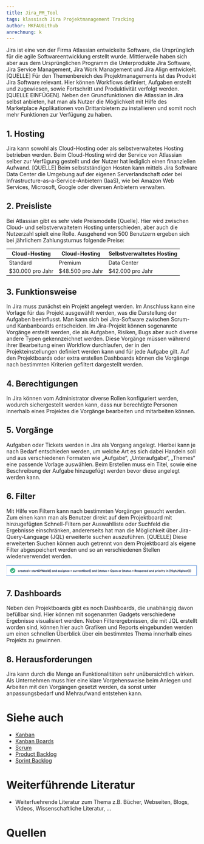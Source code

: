 ```yaml
---
title: Jira_PM_Tool
tags: klassisch Jira Projektmanagement Tracking
author: MKFAUGithub
anrechnung: k
---
```



Jira ist eine von der Firma Atlassian entwickelte Software, die Ursprünglich für die agile Softwareentwicklung erstellt wurde. Mittlerweile haben sich aber aus dem Ursprünglichen Programm die Unterprodukte Jira Software, Jira Service Management, Jira Work Management und Jira Align entwickelt. [QUELLE]
Für den Themenbereich des Projektmanagements ist das Produkt Jira Software relevant. Hier können Workflows definiert, Aufgaben erstellt und zugewiesen, sowie Fortschritt und Produktivität verfolgt werden. [QUELLE EINFÜGEN]. Neben den Grundfunktionen die Atlassian in Jira selbst anbieten, hat man als Nutzer die Möglichkeit mit Hilfe des Marketplace Applikationen von Drittanbietern zu installieren und somit noch mehr Funktionen zur Verfügung zu haben.

## 1. Hosting
Jira kann sowohl als Cloud-Hosting oder als selbstverwaltetes Hosting betrieben werden. Beim Cloud-Hosting wird der Service von Atlassian selber zur Verfügung gestellt und der Nutzer hat lediglich einen finanziellen Aufwand. [QUELLE] Beim selbstständigen Hosten kann mittels Jira Software Data Center die Umgebung auf der eigenen Serverlandschaft oder bei Infrastructure-as-a-Service-Anbietern (IaaS), wie bei Amazon Web Services, Microsoft, Google oder diversen Anbietern verwalten. 

## 2. Preisliste
Bei Atlassian gibt es sehr viele Preismodelle [Quelle]. Hier wird zwischen Cloud- und selbstverwaltetem Hosting unterschieden, aber auch die Nutzerzahl spielt eine Rolle. Ausgehend von 500 Benutzern ergeben sich bei jährlichem Zahlungsturnus folgende Preise: 


| Cloud-Hosting | Cloud-Hosting | Selbstverwaltetes Hosting |
| ------------- | ------------- | -------------|
| Standard  | Premium  | Data Center |
| $30.000 pro Jahr  | $48.500 pro Jahr  | $42.000 pro Jahr |

## 3. Funktionsweise
In Jira muss zunächst ein Projekt angelegt werden. Im Anschluss kann eine Vorlage für das Projekt ausgewählt werden, was die Darstellung der Aufgaben beeinflusst. Man kann sich bei Jira-Software zwischen Scrum- und Kanbanboards entscheiden. Im Jira-Projekt können sogenannte Vorgänge erstellt werden, die als Aufgaben, Risiken, Bugs aber auch diverse andere Typen gekennzeichnet werden. Diese Vorgänge müssen während ihrer Bearbeitung einen Workflow durchlaufen, der in den Projekteinstellungen definiert werden kann und für jede Aufgabe gilt. Auf den Projektboards oder extra erstellen Dashboards können die Vorgänge nach bestimmten Kriterien gefiltert dargestellt werden.

## 4. Berechtigungen 
In Jira können vom Administrator diverse Rollen konfiguriert werden, wodurch sichergestellt werden kann, dass nur berechtigte Personen innerhalb eines Projektes die Vorgänge bearbeiten und mitarbeiten können.

## 5. Vorgänge
Aufgaben oder Tickets werden in Jira als Vorgang angelegt. Hierbei kann je nach Bedarf entschieden werden, um welche Art es sich dabei Handeln soll und aus verschiedenen Formaten wie „Aufgabe“, „Unteraufgabe“, „Themes“ eine passende Vorlage auswählen. Beim Erstellen muss ein Titel, sowie eine Beschreibung der Aufgabe hinzugefügt werden bevor diese angelegt werden kann.

## 6. Filter
Mit Hilfe von Filtern kann nach bestimmten Vorgängen gesucht werden. Zum einen kann man als Benutzer direkt auf dem Projektboard mit hinzugefügten Schnell-Filtern per Auswahlliste oder Suchfeld die Ergebnisse einschränken, andererseits hat man die Möglichkeit über Jira-Query-Language (JQL) erweiterte suchen auszuführen. [QUELLE] Diese erweiterten Suchen können auch getrennt von dem Projektboard als eigene Filter abgespeichert werden und so an verschiedenen Stellen wiederverwendet werden.

![JQL_Beispiel](Jira_PM_Tool/JQL_Example.png)

## 7. Dashboards
Neben den Projektboards gibt es noch Dashboards, die unabhängig davon befüllbar sind. Hier können mit sogenannten Gadgets verschiedene Ergebnisse visualisiert werden. Neben Filterergebnissen, die mit JQL erstellt worden sind, können hier auch Grafiken und Reports eingebunden werden um einen schnellen Überblick über ein bestimmtes Thema innerhalb eines Projekts zu gewinnen.

## 8. Herausforderungen
Jira kann durch die Menge an Funktionalitäten sehr unübersichtlich wirken. Als Unternehmen muss hier eine klare Vorgehensweise beim Anlegen und Arbeiten mit den Vorgängen gesetzt werden, da sonst unter anpassungsbedarf und Mehraufwand entstehen kann. 

# Siehe auch

* [Kanban](https://github.com/ManagingProjectsSuccessfully/ManagingProjectsSuccessfully.github.io/blob/main/kb/Kanban.md)
* [Kanban Boards](https://github.com/ManagingProjectsSuccessfully/ManagingProjectsSuccessfully.github.io/blob/main/kb/Kanban_Boards.md)
* [Scrum](https://github.com/ManagingProjectsSuccessfully/ManagingProjectsSuccessfully.github.io/blob/main/kb/SCRUM.md)
* [Product Backlog](https://github.com/ManagingProjectsSuccessfully/ManagingProjectsSuccessfully.github.io/blob/main/kb/Product_Backlog.md)
* [Sprint Backlog](https://github.com/ManagingProjectsSuccessfully/ManagingProjectsSuccessfully.github.io/blob/main/kb/Sprint_Backlog.md)

# Weiterführende Literatur

* Weiterfuehrende Literatur zum Thema z.B. Bücher, Webseiten, Blogs, Videos, Wissenschaftliche Literatur, ...

# Quellen

[^1]: Quellen die ihr im Text verwendet habt z.B. Bücher, Webseiten, Blogs, Videos, Wissenschaftliche Literatur, ... (eine Quelle in eine Zeile, keine Zeilenumbrüche machen)
[^2]: [A Guide to the Project Management Body of Knowledge (PMBOK® Guide)](https://www.pmi.org/pmbok-guide-standards/foundational/PMBOK)
[^3]: [Basic Formatting Syntax for GitHub flavored Markdown](https://docs.github.com/en/github/writing-on-github/getting-started-with-writing-and-formatting-on-github/basic-writing-and-formatting-syntax)
[^4]: [Advanced Formatting Syntax for GitHub flavored Markdown](https://docs.github.com/en/github/writing-on-github/working-with-advanced-formatting/organizing-information-with-tables)

